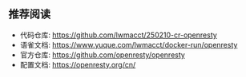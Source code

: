 ## 推荐阅读
- 代码仓库: https://github.com/lwmacct/250210-cr-openresty
- 语雀文档: https://www.yuque.com/lwmacct/docker-run/openresty
- 官方仓库: https://github.com/openresty/openresty
- 配置文档: https://openresty.org/cn/
